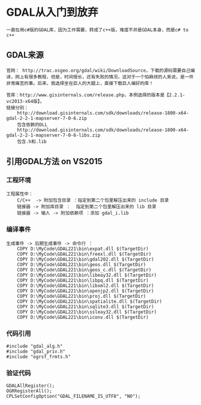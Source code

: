 # GDAL从入门到放弃
	一直在用c#版的GDAL库，因为工作需要，转成了c++版，难度不并是GDAL本身，而是c# to c++

## GDAL来源

	官网： http://trac.osgeo.org/gdal/wiki/DownloadSource，下载的源码需要自己编译，网上有很多教程，但是，时间很长，还有失败的情况，这对于一个怕麻烦的人来说，是一件非常痛苦的事。后来，我选择坐在巨人的大腿上，直接下载巨人编好的库！

	官库：http://www.gisinternals.com/release.php，本例选择的版本是【2.2.1-vc2013-x64版】。
	链接分别：
		http://download.gisinternals.com/sdk/downloads/release-1800-x64-gdal-2-2-1-mapserver-7-0-6.zip
		包含依赖的DLL
		http://download.gisinternals.com/sdk/downloads/release-1800-x64-gdal-2-2-1-mapserver-7-0-6-libs.zip
		包含.h和.lib


## 引用GDAL方法 on VS2015

### 工程环境
	工程属性中：
		C/C++  -> 附加包含目录 ：指定到第二个包里解压出来的 include 目录
		链接器 -> 附加库目录 ：  指定到第二个包里解压出来的 lib 目录
		链接器 -> 输入 -> 附加依赖项 ：添加 gdal_i.lib

### 编译事件
	生成事件 -> 后期生成事件 -> 命令行 ：
		COPY D:\MyCode\GDAL221\bin\expat.dll $(TargetDir)
		COPY D:\MyCode\GDAL221\bin\freexl.dll $(TargetDir)
		COPY D:\MyCode\GDAL221\bin\gdal202.dll $(TargetDir)
		COPY D:\MyCode\GDAL221\bin\geos.dll $(TargetDir)
		COPY D:\MyCode\GDAL221\bin\geos_c.dll $(TargetDir)
		COPY D:\MyCode\GDAL221\bin\libeay32.dll $(TargetDir)
		COPY D:\MyCode\GDAL221\bin\libpq.dll $(TargetDir)
		COPY D:\MyCode\GDAL221\bin\libxml2.dll $(TargetDir)
		COPY D:\MyCode\GDAL221\bin\openjp2.dll $(TargetDir)
		COPY D:\MyCode\GDAL221\bin\proj.dll $(TargetDir)
		COPY D:\MyCode\GDAL221\bin\spatialite.dll $(TargetDir)
		COPY D:\MyCode\GDAL221\bin\sqlite3.dll $(TargetDir)
		COPY D:\MyCode\GDAL221\bin\ssleay32.dll $(TargetDir)
		COPY D:\MyCode\GDAL221\bin\iconv.dll $(TargetDir)

### 代码引用 
	#include "gdal_alg.h"
	#include "gdal_priv.h"
	#include "ogrsf_frmts.h"

### 验证代码
	GDALAllRegister();
	OGRRegisterAll();
	CPLSetConfigOption("GDAL_FILENAME_IS_UTF8", "NO");

		